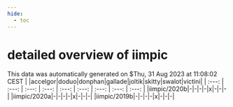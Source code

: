 ```yaml
---
hide:
  - toc
---
```


detailed overview of iimpic
===========================


This data was automatically generated on $Thu, 31 Aug 2023 at 11:08:02 CEST
| |accelgor|doduo|donphan|gallade|joltik|skitty|swalot|victini|
| :---: | :---: | :---: | :---: | :---: | :---: | :---: | :---: | :---: |
|iimpic/2020b|-|-|-|-|x|-|-|-|
|iimpic/2020a|-|-|-|-|x|-|-|-|
|iimpic/2019b|-|-|-|-|x|-|-|-|
